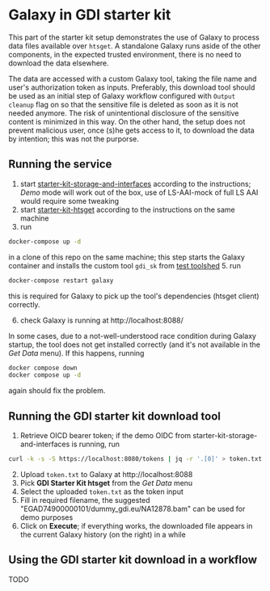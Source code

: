 # Galaxy in GDI starter kit

This part of the starter kit setup demonstrates the use of Galaxy to process data files available over `htsget`.
A standalone Galaxy runs aside of the other components, in the expected trusted environment, there is no need to download the data elsewhere.

The data are accessed with a custom Galaxy tool, taking the file name and user's authorization token as inputs. Preferably, this download tool should be used as an initial step
of Galaxy workflow configured with `Output cleanup` flag on so that the sensitive file is deleted as soon as it is not needed anymore.
The risk of unintentional disclosure of the sensitive content is minimized in this way.
On the other hand, the setup does not prevent malicious user, once (s)he gets access to it, to download the data by intention; this was not the purporse.

## Running the service

1. start [starter-kit-storage-and-interfaces](https://github.com/GenomicDataInfrastructure/starter-kit-storage-and-interfaces) according to the instructions; _Demo_ mode will work out of the box, use of LS-AAI-mock of full LS AAI would require some tweaking
2. start [starter-kit-htsget](https://github.com/GenomicDataInfrastructure/starter-kit-htsget) according to the instructions on the same machine
3. run
```sh
docker-compose up -d
```
in a clone of this repo on the same machine; this step starts the Galaxy container and installs the custom tool `gdi_sk` from [test toolshed](https://testtoolshed.g2.bx.psu.edu/)
5. run
```sh
docker-compose restart galaxy
```
this is required for Galaxy to pick up the tool's dependencies (htsget client) correctly.

6. check Galaxy is running at http://localhost:8088/

In some cases, due to a not-well-understood race condition during Galaxy startup, the tool does not get installed correctly (and it's not available in the _Get Data_ menu). If this happens, running
```sh
docker compose down
docker compose up -d
```
again should fix the problem.

## Running the GDI starter kit download tool

1. Retrieve OICD bearer token; if the demo OIDC from starter-kit-storage-and-interfaces is running, run
```sh
curl -k -s -S https://localhost:8080/tokens | jq -r '.[0]' > token.txt
```
2. Upload `token.txt` to Galaxy at http://localhost:8088
3. Pick **GDI Starter Kit htsget** from the _Get Data_ menu
4. Select the uploaded `token.txt` as the token input
5. Fill in required filename, the suggested "EGAD74900000101/dummy_gdi.eu/NA12878.bam" can be used for demo purposes
6. Click on **Execute**; if everything works, the downloaded file appears in the current Galaxy history (on the right) in a while

## Using the GDI starter kit download in a workflow

TODO
